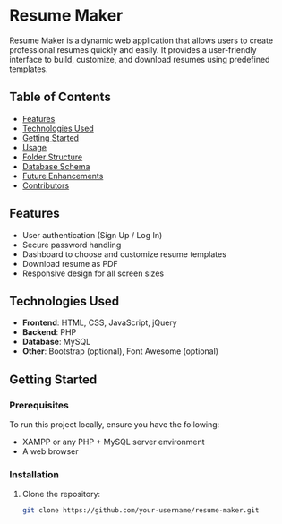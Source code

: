 # Resume Maker

Resume Maker is a dynamic web application that allows users to create professional resumes quickly and easily. It provides a user-friendly interface to build, customize, and download resumes using predefined templates.

## Table of Contents

- [Features](#features)
- [Technologies Used](#technologies-used)
- [Getting Started](#getting-started)
- [Usage](#usage)
- [Folder Structure](#folder-structure)
- [Database Schema](#database-schema)
- [Future Enhancements](#future-enhancements)
- [Contributors](#contributors)

## Features

- User authentication (Sign Up / Log In)
- Secure password handling
- Dashboard to choose and customize resume templates
- Download resume as PDF
- Responsive design for all screen sizes

## Technologies Used

- **Frontend**: HTML, CSS, JavaScript, jQuery
- **Backend**: PHP
- **Database**: MySQL
- **Other**: Bootstrap (optional), Font Awesome (optional)

## Getting Started

### Prerequisites

To run this project locally, ensure you have the following:

- XAMPP or any PHP + MySQL server environment
- A web browser

### Installation

1. Clone the repository:

   ```bash
   git clone https://github.com/your-username/resume-maker.git